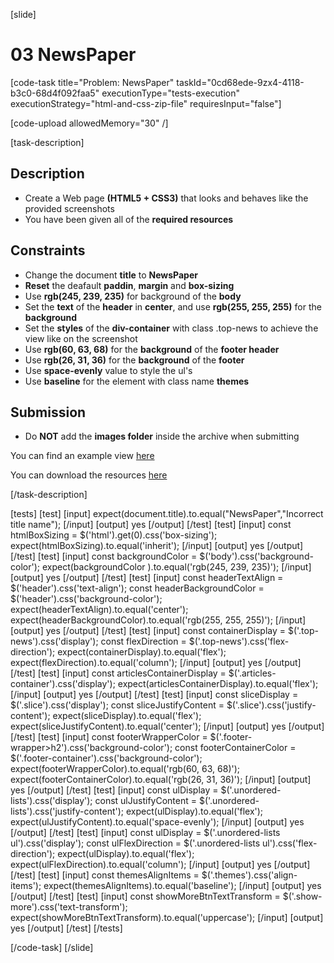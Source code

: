 [slide]
# 03 NewsPaper

[code-task title="Problem: NewsPaper" taskId="0cd68ede-9zx4-4118-b3c0-68d4f092faa5" executionType="tests-execution" executionStrategy="html-and-css-zip-file" requiresInput="false"]

[code-upload allowedMemory="30" /]

[task-description]

## Description
* Create a Web page **(HTML5 + CSS3)** that looks and behaves like the provided screenshots
* You have been given all of the **required resources**

## Constraints
* Change the document **title** to **NewsPaper**
* **Reset** the deafault **paddin**, **margin** and **box-sizing**
* Use **rgb(245, 239, 235)** for background of the **body**
* Set the **text** of the **header** in **center**, and use **rgb(255, 255, 255)** for the **background**
* Set the **styles** of the **div-container** with class .top-news to achieve the view like on the screenshot
* Use **rgb(60, 63, 68)** for the **background** of the **footer header**
* Use **rgb(26, 31, 36)** for the **background** of the **footer**
* Use **space-evenly** value to style the ul's
* Use **baseline** for the element with class name **themes**

## Submission
* Do **NOT** add the **images folder** inside the archive when submitting

You can find an example view [here](https://i.imgur.com/w8mdrC6.png)

You can download the resources [here](https://mega.nz/file/OQhzxAgS#XnXvo8hSRnq_DlbpJ-Tbtax2CRopMyXJVhI4Ttp7o_o)

[/task-description]

[tests]
[test]
[input]
expect(document.title).to.equal("NewsPaper","Incorrect title name");
[/input]
[output]
yes
[/output]
[/test]
[test]
[input]
const htmlBoxSizing = $('html').get(0).css('box-sizing');
expect(htmlBoxSizing).to.equal('inherit');
[/input]
[output]
yes
[/output]
[/test]
[test]
[input]
const backgroundColor = $('body').css('background-color');
expect(backgroundColor ).to.equal('rgb(245, 239, 235)');
[/input]
[output]
yes
[/output]
[/test]
[test]
[input]
const headerTextAlign = $('header').css('text-align');
const headerBackgroundColor = $('header').css('background-color');
expect(headerTextAlign).to.equal('center');
expect(headerBackgroundColor).to.equal('rgb(255, 255, 255)');
[/input]
[output]
yes
[/output]
[/test]
[test]
[input]
const containerDisplay = $('.top-news').css('display');
const flexDirection = $('.top-news').css('flex-direction');
expect(containerDisplay).to.equal('flex');
expect(flexDirection).to.equal('column');
[/input]
[output]
yes
[/output]
[/test]
[test]
[input]
const articlesContainerDisplay = $('.articles-container').css('display');
expect(articlesContainerDisplay).to.equal('flex');
[/input]
[output]
yes
[/output]
[/test]
[test]
[input]
const sliceDisplay = $('.slice').css('display');
const sliceJustifyContent = $('.slice').css('justify-content');
expect(sliceDisplay).to.equal('flex');
expect(sliceJustifyContent).to.equal('center');
[/input]
[output]
yes
[/output]
[/test]
[test]
[input]
const footerWrapperColor = $('.footer-wrapper>h2').css('background-color');
const footerContainerColor = $('.footer-container').css('background-color');
expect(footerWrapperColor).to.equal('rgb(60, 63, 68)');
expect(footerContainerColor).to.equal('rgb(26, 31, 36)');
[/input]
[output]
yes
[/output]
[/test]
[test]
[input]
const ulDisplay = $('.unordered-lists').css('display');
const ulJustifyContent = $('.unordered-lists').css('justify-content');
expect(ulDisplay).to.equal('flex');
expect(ulJustifyContent).to.equal('space-evenly');
[/input]
[output]
yes
[/output]
[/test]
[test]
[input]
const ulDisplay = $('.unordered-lists ul').css('display');
const ulFlexDirection = $('.unordered-lists ul').css('flex-direction');
expect(ulDisplay).to.equal('flex');
expect(ulFlexDirection).to.equal('column');
[/input]
[output]
yes
[/output]
[/test]
[test]
[input]
const themesAlignItems = $('.themes').css('align-items');
expect(themesAlignItems).to.equal('baseline');
[/input]
[output]
yes
[/output]
[/test]
[test]
[input]
const showMoreBtnTextTransform = $('.show-more').css('text-transform');
expect(showMoreBtnTextTransform).to.equal('uppercase');
[/input]
[output]
yes
[/output]
[/test]
[/tests]

[/code-task]
[/slide]
